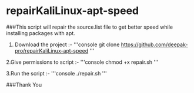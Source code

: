 # repairKaliLinux-apt-speed
###This script will repair the source.list file to get better speed while installing packages with apt.

1. Download the project :- 
'''console 
git clone https://github.com/deepak-pro/repairKaliLinux-apt-speed
'''

2.Give permissions to script :-
'''console
chmod +x repair.sh
'''

3.Run the script :-
'''console
./repair.sh
'''

###Thank You

